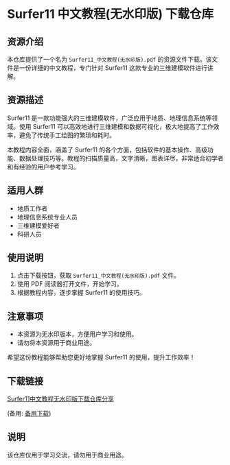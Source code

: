 # Surfer11 中文教程(无水印版) 下载仓库

## 资源介绍

本仓库提供了一个名为 `Surfer11_中文教程(无水印版).pdf` 的资源文件下载。该文件是一份详细的中文教程，专门针对 Surfer11 这款专业的三维建模软件进行讲解。

## 资源描述

Surfer11 是一款功能强大的三维建模软件，广泛应用于地质、地理信息系统等领域。使用 Surfer11 可以高效地进行三维建模和数据可视化，极大地提高了工作效率，避免了传统手工绘图的繁琐和耗时。

本教程内容全面，涵盖了 Surfer11 的各个方面，包括软件的基本操作、高级功能、数据处理技巧等。教程的扫描质量高，文字清晰，图表详尽，非常适合初学者和有经验的用户参考学习。

## 适用人群

- 地质工作者
- 地理信息系统专业人员
- 三维建模爱好者
- 科研人员

## 使用说明

1. 点击下载按钮，获取 `Surfer11_中文教程(无水印版).pdf` 文件。
2. 使用 PDF 阅读器打开文件，开始学习。
3. 根据教程内容，逐步掌握 Surfer11 的使用技巧。

## 注意事项

- 本资源为无水印版本，方便用户学习和使用。
- 请勿将本资源用于商业用途。

希望这份教程能够帮助您更好地掌握 Surfer11 的使用，提升工作效率！

## 下载链接
[Surfer11中文教程无水印版下载仓库分享](https://pan.quark.cn/s/2e78137295a9) 

(备用: [备用下载](https://pan.baidu.com/s/1x7PmZF5ksvbgSfQGMigpnw?pwd=1234))

## 说明

该仓库仅用于学习交流，请勿用于商业用途。
